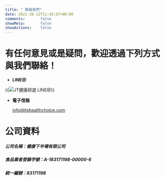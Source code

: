 ```yaml
---
title: " 聯絡我們"
date: 2021-10-22T11:43:57+08:00
comments:       false
showMeta:       false
showActions:    false
---
```

# 有任何意見或是疑問，歡迎透過下列方式與我們聯絡！
- **LINE@**

{{<image classes="clear center nocaption fig-33" thumbnail-width="100%" thumbnail-height="100%" src="/images/QRcode-JT健康研選-034rbitt-LOGO.png" title="JT健康研選 LINE@" >}}
	
- **電子信箱**
	
	[info@jtshealthchoice.com](mailto:info@jtshealthchoice.com)
	
# 公司資料
##### 公司名稱：健康下半場有限公司
##### 食品業者登錄字號：A-183171198-00000-6
##### 統一編號：83171198